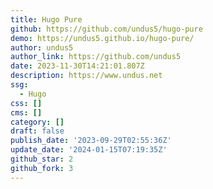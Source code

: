 ```yaml
---
title: Hugo Pure
github: https://github.com/undus5/hugo-pure
demo: https://undus5.github.io/hugo-pure/
author: undus5
author_link: https://github.com/undus5
date: 2023-11-30T14:21:01.807Z
description: https://www.undus.net
ssg:
  - Hugo
css: []
cms: []
category: []
draft: false
publish_date: '2023-09-29T02:55:36Z'
update_date: '2024-01-15T07:19:35Z'
github_star: 2
github_fork: 3
---
```

